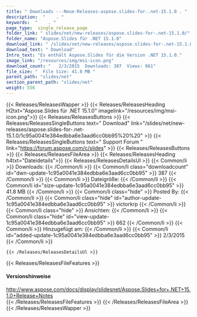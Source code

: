 ```yaml
---
title: " Downloads ---Neue-Releases-aspose.slides-for-.net-15.1.0 . "
description:  "    . " 
keywords:  "    . " 
page_type:  single_release_page
folder_link: " slides/net/new-releases/aspose.slides-for-.net-15.1.0/"
folder_name: "Aspose.Slides für .NET 15.1.0"
download_link: " /slides/net/new-releases/aspose.slides-for-.net-15.1.0/1c95a0041e384edbba6e3aad6cc0bb95"
download_text: " Download"
Intro_text: "Es enthält Aspose.Slides für die Version .NET 15.1.0."
image_link: "/resources/img/msi-icon.png"
download_count: "   2/3/2015  Downloads: 387  Views: 661"
file_size: "  File Size: 41.8 MB "
parent_path: "slides/net"
section_parent_path: "slides/net"
weight: 556
---
```


{{< Releases/ReleasesWapper >}}
  {{< Releases/ReleasesHeading H2txt="Aspose.Slides für .NET 15.1.0" imagelink="/resources/img/msi-icon.png">}}
  {{< Releases/ReleasesButtons >}}
    {{< Releases/ReleasesSingleButtons text=" Download" link="/slides/net/new-releases/aspose.slides-for-.net-15.1.0/1c95a0041e384edbba6e3aad6cc0bb95%20%20" >}}
    {{< Releases/ReleasesSingleButtons text=" Support Forum " link="https://forum.aspose.com/c/slides" >}}
  {{< Releases/ReleasesButtons >}}
  {{< Releases/ReleasesFileArea >}}
    {{< Releases/ReleasesHeading h4txt="Dateidetails">}}
    {{< Releases/ReleasesDetailsUl >}}
            {{< Common/li >}} Downloads: {{< /Common/li >}}
      {{< Common/li class="downloadcount" id="dwn-update-1c95a0041e384edbba6e3aad6cc0bb95" >}} 387 {{< /Common/li >}}
      {{< Common/li >}} Dateigröße: {{< /Common/li >}}
      {{< Common/li id="size-update-1c95a0041e384edbba6e3aad6cc0bb95" >}} 41.8 MB {{< /Common/li >}} 
      {{< Common/li  class="hide" >}} Posted By: {{< /Common/li >}} 
      {{< Common/li class="hide" id="author-update-1c95a0041e384edbba6e3aad6cc0bb95" >}} victorkrp {{< /Common/li >}}
      {{< Common/li class="hide" >}} Ansichten: {{< /Common/li >}}
      {{< Common/li class="hide" id="view-update-1c95a0041e384edbba6e3aad6cc0bb95" >}} 662 {{< /Common/li >}}
      {{< Common/li >}} Hinzugefügt am: {{< /Common/li >}}
      {{< Common/li id="added-update-1c95a0041e384edbba6e3aad6cc0bb95" >}} 2/3/2015 {{< /Common/li >}} 

    {{< /Releases/ReleasesDetailsUl >}}

  {{< Releases/ReleasesFileFeatures >}}
      <h4>Versionshinweise</h4><div> <a href="http://www.aspose.com/docs/display/slidesnet/Aspose.Slides+for+.NET+15.1.0+Release+Notes">http://www.aspose.com/docs/display/slidesnet/Aspose.Slides+for+.NET+15.1.0+Release+Notes</a></div>
  {{< /Releases/ReleasesFileFeatures >}}
 {{< /Releases/ReleasesFileArea >}}
{{< /Releases/ReleasesWapper >}}



